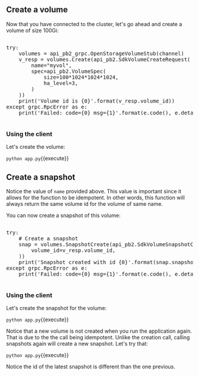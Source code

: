 ## Create a volume

Now that you have connected to the cluster, let's go ahead and create a
volume of size 100Gi:

<pre class="file" data-filename="app.py">

try:
    volumes = api_pb2_grpc.OpenStorageVolumeStub(channel)
    v_resp = volumes.Create(api_pb2.SdkVolumeCreateRequest(
        name="myvol",
        spec=api_pb2.VolumeSpec(
            size=100*1024*1024*1024,
            ha_level=3,
        )
    ))
    print('Volume id is {0}'.format(v_resp.volume_id))
except grpc.RpcError as e:
    print('Failed: code={0} msg={1}'.format(e.code(), e.details()))

</pre>

### Using the client
Let's create the volume:

`python app.py`{{execute}}

## Create a snapshot

Notice the value of `name` provided above. This value is important since
it allows for the function to be idempotent. In other words, this function
will always return the same volume id for the volume of same name.

You can now create a snapshot of this volume:

<pre class="file" data-filename="app.py">

try:
    # Create a snapshot
    snap = volumes.SnapshotCreate(api_pb2.SdkVolumeSnapshotCreateRequest(
        volume_id=v_resp.volume_id,
    ))
    print('Snapshot created with id {0}'.format(snap.snapshot_id))
except grpc.RpcError as e:
    print('Failed: code={0} msg={1}'.format(e.code(), e.details()))

</pre>

### Using the client
Let's create the snapshot for the volume:

`python app.py`{{execute}}

Notice that a new volume is not created when you run the application again.
That is due to the the call being idempotent. Unlike the creation call,
calling snapshots again will create a new snapshot. Let's try that:

`python app.py`{{execute}}

Notice the id of the latest snapshot is different than the one previous.
